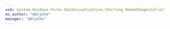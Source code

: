 ```yaml
---
uid: System.Windows.Forms.DataVisualization.Charting.NamedImagesCollection
ms.author: "mblythe"
manager: "mblythe"
---
```

